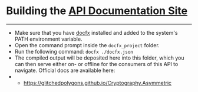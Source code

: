# Building the [API Documentation Site](https://glitchedpolygons.github.io/Cryptography.Asymmetric/api/index.html)
---
* Make sure that you have [docfx](https://github.com/dotnet/docfx) installed and added to the system's PATH environment variable.
* Open the command prompt inside the `docfx_project` folder.
* Run the following command: `docfx ./docfx.json`
* The compiled output will be deposited here into this folder, which you can then serve either on- or offline for the consumers of this API to navigate. Official docs are available here:
* * https://glitchedpolygons.github.io/Cryptography.Asymmetric
